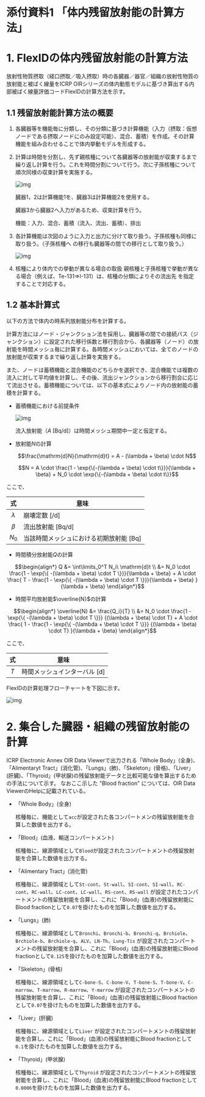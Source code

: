 # 添付資料1 「体内残留放射能の計算方法」

# 1. FlexIDの体内残留放射能の計算方法

放射性物質摂取（経口摂取／吸入摂取）時の各臓器／器官／組織の放射性物質の放射能と被ばく線量をICRP OIRシリーズの体内動態モデルに基づき算出する内部被ばく線量評価コードFlexIDの計算方法を示す。

## 1.1 残留放射能計算方法の概要

1. 各臓器等を機能毎に分類し、その分類に基づき計算機能（入力（摂取：仮想ノードである摂取ノードにのみ設定可能）、混合、蓄積）を作成。その計算機能を組み合わせることで体内挙動モデルを形成する。

1. 計算は時間を分割し、先ず親核種について各臓器等の放射能が収束するまで繰り返し計算を行う。これを時間分割について行う。次に子孫核種について順次同様の収束計算を実施する。

    ![img](images/Figure_A1-1.png)

    臓器1，2は計算機能1を、臓器3は計算機能2を使用する。

    臓器3から臓器2へ入力があるため、収束計算を行う。

    機能：入力、混合、蓄積（流入、流出、蓄積）、排出

1. 各計算機能は次図のように入力と出力に分けて取り扱う。子孫核種も同様に取り扱う。（子孫核種へ
の移行も臓器等の間での移行として取り扱う。）

    ![img](images/Figure_A1-2.png)

1. 核種により体内での挙動が異なる場合の取扱
親核種と子孫核種で挙動が異なる場合（例えば、Te-131⇒I-131）は、核種の分類によりその流出先
を指定することで対応する。

## 1.2 基本計算式

以下の方法で体内の時系列放射能分布を計算する。

計算方法にはノード・ジャンクション法を採用し、臓器等の間での接続パス（ジャンクション）に設定された移行係数と移行割合から、各臓器等（ノード）の放射能を時間メッシュ毎に計算する。各時間メッシュにおいては、全てのノードの放射能が収束するまで繰り返し計算を実施する。

また、ノードは蓄積機能と混合機能のどちらかを選択でき、混合機能では複数の流入に対して平均値を計算し、その後、流出ジャンクションから移行割合に応じて流出させる。蓄積機能については、以下の基本式によりノード内の放射能の蓄積を計算する。

- 蓄積機能における前提条件

    ![img](images/Figure_A1-3.png)

    流入放射能（$`A`$ \[Bq/d]）は時間メッシュ期間中一定と仮定する。

- 放射能$`N`$の計算

    $$\frac{\mathrm{d}N}{\mathrm{d}t} = A - (\lambda + \beta) \cdot N$$

    $$N = A \cdot \frac{1 - \exp{\{-(\lambda + \beta) \cdot t\}}}{\lambda + \beta} + N_0 \cdot \exp{\{-(\lambda + \beta) \cdot t\}}$$
 
ここで、

|式|意味|
|:--:|---|
|$`\lambda`$|崩壊定数 \[/d]|
|$`\beta`$|流出放射能 \[Bq/d]|
|$`N_0`$|当該時間メッシュにおける初期放射能 \[Bq]|

- 時間積分放射能$`Q`$の計算

$$\begin{align*}
    Q &= \int\limits_0^T N_i\ \mathrm{d}t \\
      &= N_0 \cdot            \frac{1 - \exp{\{ -(\lambda + \beta) \cdot T \}}}{\lambda + \beta}
       + A   \cdot \frac{ T - \frac{1 - \exp{\{ -(\lambda + \beta) \cdot T \}}}{\lambda + \beta} }{\lambda + \beta}
  \end{align*}$$

- 時間平均放射能$`\overline{N}`$の計算

$$\begin{align*}
    \overline{N} &= \frac{Q_i}{T} \\
                 &= N_0 \cdot            \frac{1 - \exp{\{ -(\lambda + \beta) \cdot T \}}}  {(\lambda + \beta) \cdot T}
                  + A   \cdot \frac{ 1 - \frac{1 - \exp{\{ -(\lambda + \beta) \cdot T \}}}  {(\lambda + \beta) \cdot T} }{\lambda + \beta}
  \end{align*}$$

ここで、

|式|意味|
|:--:|---|
|$`T`$|時間メッシュインターバル \[d]|

FlexIDの計算処理フローチャートを下図に示す。

![img](images/Figure_A1-4.png)

# 2. 集合した臓器・組織の残留放射能の計算

ICRP Electronic Annex OIR Data Viewerで出力される「Whole Body」(全身)、「Alimentaryt Tract」(消化管)、「Lungs」(肺)、「Skeleton」(骨格)、「Liver」(肝臓)、「Thyroid」(甲状腺)の残留放射能データと比較可能な値を算出するための手法について示す。
なおここ示した "Blood fraction" については、OIR Data ViewerのHelpに記載されている。

- 「Whole Body」(全身)

    核種毎に、機能として`acc`が設定された各コンパートメンの残留放射能を合算した数値を出力する。

- 「Blood」(血液、輸送コンパートメント)

    核種毎に、線源領域として`Blood`が設定されたコンパートメントの残留放射能を合算した数値を出力する。

- 「Alimentary Tract」(消化管)

    核種毎に、線源領域として`St-cont`、`St-wall`、`SI-cont`、`SI-wall`、`RC-cont`、`RC-wall`、`LC-cont`、`LC-wall`、`RS-cont`、`RS-wall`
    が設定されたコンパートメントの残留放射能を合算し、これに「Blood」(血液)の残留放射能にBlood fractionとして`0.07`を掛けたものを加算した数値を出力する。

- 「Lungs」(肺)

    核種毎に、線源領域として`Bronchi`、`Bronchi-b`、`Bronchi-q`、`Brchiole`、`Brchiole-b`、`Brchiole-q`、`ALV`、`LN-Th`、`Lung-Tis`
    が設定されたコンパートメントの残留放射能を合算し、これに「Blood」(血液)の残留放射能にBlood fractionとして`0.125`を掛けたものを加算した数値を出力する。

- 「Skeleton」(骨格)

    核種毎に、線源領域として`C-bone-S`、`C-bone-V`、`T-bone-S`、`T-bone-V`、`C-marrow`、`T-marrow`、`R-marrow`、`Y-marrow`
    が設定されたコンパートメントの残留放射能を合算し、これに「Blood」(血液)の残留放射能にBlood fractionとして`0.07`を掛けたものを加算した数値を出力する。

- 「Liver」(肝臓)

    核種毎に、線源領域として`Liver`
    が設定されたコンパートメントの残留放射能を合算し、これに「Blood」(血液)の残留放射能にBlood fractionとして`0.1`を掛けたものを加算した数値を出力する。

- 「Thyroid」(甲状腺)

    核種毎に、線源領域として`Thyroid`
    が設定されたコンパートメントの残留放射能を合算し、これに「Blood」(血液)の残留放射能にBlood fractionとして`0.0006`を掛けたものを加算した数値を出力する。
